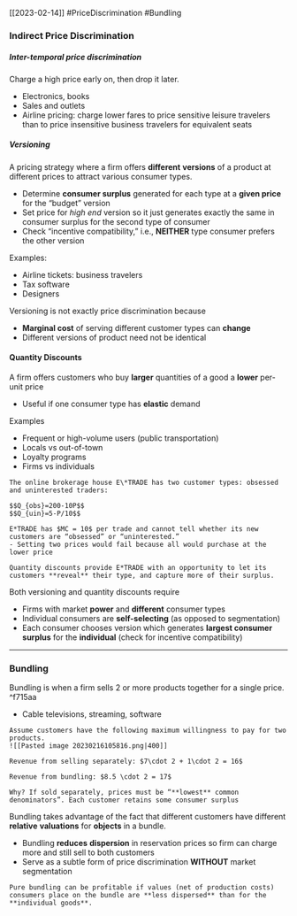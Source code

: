 [[2023-02-14]] #PriceDiscrimination #Bundling

### Indirect Price Discrimination
##### Inter-temporal price discrimination
Charge a high price early on, then drop it later.
- Electronics, books
- Sales and outlets
- Airline pricing: charge lower fares to price sensitive leisure travelers than to price insensitive business travelers for equivalent seats

##### Versioning
A pricing strategy where a firm offers **different** **versions** of a product at different prices to attract various consumer types.
- Determine **consumer surplus** generated for each type at a **given price** for the “budget” version
- Set price for *high end* version so it just generates exactly the same in consumer surplus for the second type of consumer
- Check “incentive compatibility,” i.e., **NEITHER** type consumer prefers the other version

Examples:
- Airline tickets: business travelers
- Tax software
- Designers

Versioning is not exactly price discrimination because
- **Marginal cost** of serving different customer types can **change**
- Different versions of product need not be identical

#### Quantity Discounts
A firm offers customers who buy **larger** quantities of a good a **lower** per-unit price
- Useful if one consumer type has **elastic** demand

Examples
- Frequent or high-volume users (public transportation)
- Locals vs out-of-town
- Loyalty programs
- Firms vs individuals

```ad-example
The online brokerage house E\*TRADE has two customer types: obsessed and uninterested traders:

$$Q_{obs}=200-10P$$
$$Q_{uin}=5-P/10$$

E*TRADE has $MC = 10$ per trade and cannot tell whether its new customers are “obsessed” or “uninterested.”
- Setting two prices would fail because all would purchase at the lower price

Quantity discounts provide E*TRADE with an opportunity to let its customers **reveal** their type, and capture more of their surplus.

```

Both versioning and quantity discounts require
- Firms with market **power** and **different** consumer types
- Individual consumers are **self-selecting** (as opposed to segmentation)
- Each consumer chooses version which generates **largest consumer surplus** for the **individual** (check for incentive compatibility)

---

### Bundling
Bundling is when a firm sells 2 or more products together for a single price. ^f715aa
- Cable televisions, streaming, software

```ad-example
Assume customers have the following maximum willingness to pay for two products.
![[Pasted image 20230216105816.png|400]]

Revenue from selling separately: $7\cdot 2 + 1\cdot 2 = 16$

Revenue from bundling: $8.5 \cdot 2 = 17$

Why? If sold separately, prices must be “**lowest** common denominators”. Each customer retains some consumer surplus

```

Bundling takes advantage of the fact that different customers have different **relative** **valuations** for **objects** in a bundle.
- Bundling **reduces** **dispersion** in reservation prices so firm can charge more and still sell to both customers
- Serve as a subtle form of price discrimination **WITHOUT** market segmentation

```ad-important
Pure bundling can be profitable if values (net of production costs) consumers place on the bundle are **less dispersed** than for the **individual goods**.
```
